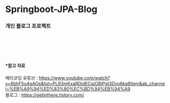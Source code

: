# Springboot-JPA-Blog

### 개인 블로그 프로젝트











<br><br><br><br>
#### *참고 자료
메타코딩 유튜브 : https://www.youtube.com/watch?v=6bhF5o4gAOs&list=PL93mKxaRDidECgjOBjPgI3Dyo8ka6Ilqm&ab_channel=%EB%A9%94%ED%83%80%EC%BD%94%EB%94%A9
<br>
블로그 : https://getinthere.tistory.com/
